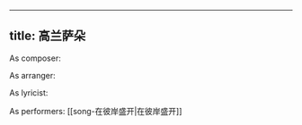 
---
title: 高兰萨朵
---
As composer: 

As arranger: 

As lyricist: 

As performers: [[song-在彼岸盛开|在彼岸盛开]]
